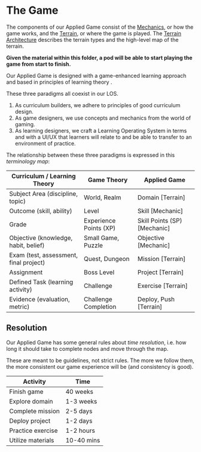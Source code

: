 # The Game

The components of our Applied Game consist of the [Mechanics](mechanics.md), or how the game works, and the [Terrain](terrain.md), or where the game is played. The [Terrain Architecture](terrain-architecture.md) describes the terrain types and the high-level map of the terrain.

**Given the material within this folder, a pod will be able to start playing the game from start to finish.**

Our Applied Game is designed with a game-enhanced learning approach and based in principles of learning theory .

These three paradigms all coexist in our LOS.

1. As curriculum builders, we adhere to principles of good curriculum design.
1. As game designers, we use concepts and mechanics from the world of gaming.
1. As learning designers, we craft a Learning Operating System in terms and with a UI/UX that learners will relate to and be able to transfer to an environment of practice.

The relationship between these three paradigms is expressed in this *terminology map*:

| Curriculum / Learning Theory           | Game Theory            | Applied Game                 |
|----------------------------------------|------------------------|------------------------------|
| Subject Area (discipline, topic)       | World, Realm           | Domain [Terrain]             |
| Outcome (skill, ability)               | Level                  | Skill [Mechanic]             |
| Grade                                  | Experience Points (XP) | Skill Points (SP) [Mechanic] |
| Objective (knowledge, habit, belief)   | Small Game, Puzzle     | Objective [Mechanic]         |
| Exam (test, assessment, final project) | Quest, Dungeon         | Mission [Terrain]            |
| Assignment                             | Boss Level             | Project [Terrain]            |
| Defined Task (learning activity)       | Challenge              | Exercise [Terrain]           |
| Evidence (evaluation, metric)          | Challenge Completion   | Deploy, Push [Terrain]       |

## Resolution

Our Applied Game has some general rules about _time resolution_, i.e. how long it should take to complete nodes and move through the map.

These are meant to be guidelines, not strict rules. The more we follow them, the more consistent our game experience will be (and consistency is good).

| Activity          | Time       |
|-------------------|------------|
| Finish game       | 40 weeks   |
| Explore domain    | 1-3 weeks  |
| Complete mission  | 2-5 days   |
| Deploy project    | 1-2 days   |
| Practice exercise | 1-2 hours  |
| Utilize materials | 10-40 mins |
